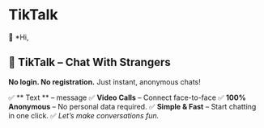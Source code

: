 # TikTalk

👋 *Hi,

## 🌟 **TikTalk – Chat With Strangers**  
**No login. No registration.** Just instant, anonymous chats!  

✅ ** Text ** – message
✅ **Video Calls** – Connect face-to-face
✅ **100% Anonymous** – No personal data required.
✅ **Simple & Fast** – Start chatting in one click.
✅ *Let’s make conversations fun.*